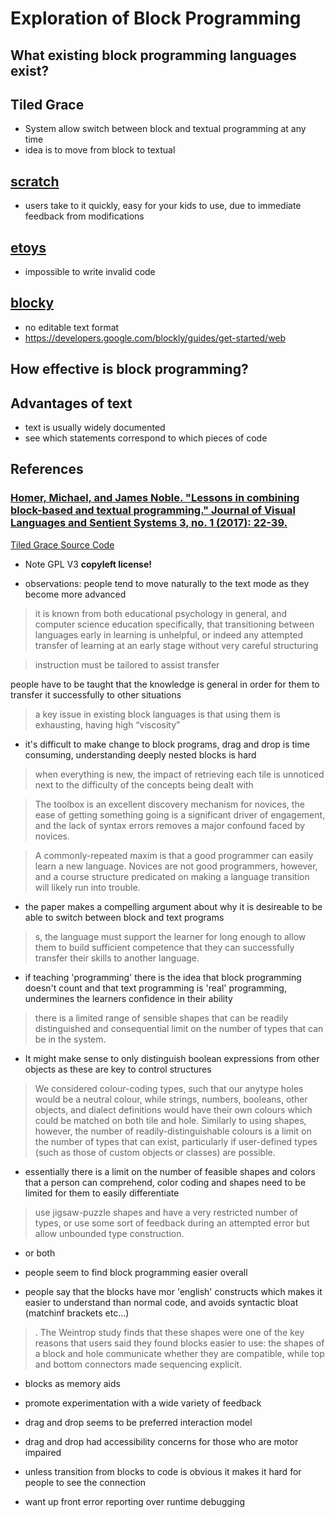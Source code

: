 # Exploration of Block Programming

## What existing block programming languages exist?

## Tiled Grace

- System allow switch between block and textual programming at any time
- idea is to move from block to textual



## [scratch](https://en.wikipedia.org/wiki/Scratch_%28programming_language%29)

- users take to it quickly, easy for your kids to use, due to immediate feedback from modifications

## [etoys](https://en.wikipedia.org/wiki/Etoys_(programming_language))

- impossible to write invalid code

## [blocky](https://en.wikipedia.org/wiki/Blockly)

- no editable text format
- https://developers.google.com/blockly/guides/get-started/web

## How effective is block programming?


## Advantages of text

- text is usually widely documented
- see which statements correspond to which pieces of code

## References


### [Homer, Michael, and James Noble. "Lessons in combining block-based and textual programming." Journal of Visual Languages and Sentient Systems 3, no. 1 (2017): 22-39.](https://pdfs.semanticscholar.org/bc0a/79d16d20d9457eaa6f25f86c07a1abfee217.pdf)

[Tiled Grace Source Code](https://github.com/mwh/tiledgrace)
- Note GPL V3 __copyleft license!__

- observations: people tend to move naturally to the text mode as they become more advanced

> it is known from both educational psychology in general,
and computer science education specifically, that transitioning
between languages early in learning is unhelpful, or
indeed any attempted transfer of learning at an early stage
without very careful structuring

> instruction must be tailored to assist transfer

people have to be taught that the knowledge is general in order for them to transfer it successfully to other situations

> a key issue in existing
block languages is that using them is exhausting, having high
“viscosity”

- it's difficult to make change to block programs, drag and drop is time consuming, understanding deeply nested blocks is hard

> when everything is new, the impact of retrieving each tile is
unnoticed next to the difficulty of the concepts being dealt
with

> The toolbox is an excellent discovery mechanism for
novices, the ease of getting something going is a significant
driver of engagement, and the lack of syntax errors removes a
major confound faced by novices.

> A commonly-repeated maxim is that a good programmer
can easily learn a new language. Novices are not good programmers, however, and a course structure predicated on
making a language transition will likely run into trouble.

- the paper makes a compelling argument about why it is desireable to be able to switch between block and text programs

> s, the
language must support the learner for long enough to allow
them to build sufficient competence that they can successfully
transfer their skills to another language.

- if teaching 'programming' there is the idea that block programming doesn't count and that text programming is 'real' programming, undermines the learners confidence in their ability


> there is a limited range of sensible shapes that can be readily distinguished and consequential limit on the number of types that can be in
the system. 

- It might make sense to only distinguish boolean expressions from other objects as these are key to control structures


> We considered colour-coding types, such that our anytype holes would be a neutral colour, while strings, numbers, booleans, other objects, and dialect definitions would have their own colours which could be matched on both tile and hole. Similarly to using shapes, however, the number of readily-distinguishable colours is a limit on the number of types that can exist, particularly if user-defined types (such as those of custom objects or classes) are possible.

- essentially there is a limit on the number of feasible shapes and colors that a person can comprehend, color coding and shapes need to be limited for them to easily differentiate

> use jigsaw-puzzle shapes and have a very restricted number of types, or use some sort of feedback during an attempted error but allow unbounded type construction.

- or both


- people seem to find block programming easier overall
- people say that the blocks have mor 'english' constructs which makes it easier to understand than normal code, and avoids syntactic bloat (matchinf brackets etc...)


> . The Weintrop study finds that these shapes were one of the key reasons that users said they found blocks easier to use: the shapes of a block and hole communicate whether they are compatible, while top and bottom connectors made sequencing explicit.

- blocks as memory aids

- promote experimentation with a wide variety of feedback

- drag and drop seems to be preferred interaction model

- drag and drop had accessibility concerns for those who are motor impaired


- unless transition from blocks to code is obvious it makes it hard for people to see the connection

- want up front error reporting over runtime debugging